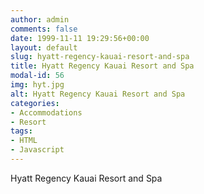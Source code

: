 ```yaml
---
author: admin
comments: false
date: 1999-11-11 19:29:56+00:00
layout: default
slug: hyatt-regency-kauai-resort-and-spa
title: Hyatt Regency Kauai Resort and Spa
modal-id: 56
img: hyt.jpg
alt: Hyatt Regency Kauai Resort and Spa
categories:
- Accommodations
- Resort
tags:
- HTML
- Javascript
---
```

Hyatt Regency Kauai Resort and Spa
